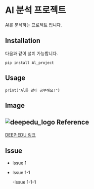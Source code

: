 Al 분석 프로젝트
====================
Al를 분석하는 프로젝트 입니다.

Installation
-----------
다음과 같이 설치 가능합니다.
```
pip install Al_project
```
Usage
------
```
print("Al를 같이 공부해요!")
```
Image
-----
![deepedu_logo](https://user-images.githubusercontent.com/103096786/164391312-cfbc8178-8152-4179-aa89-af9ae6adadf6.png)
Reference
------
[DEEP:EDU 링크](https://www.deepedu.ai/)

Issue
------
- Issue 1
- Issue 1-1
 
     -Issue 1-1-1 
